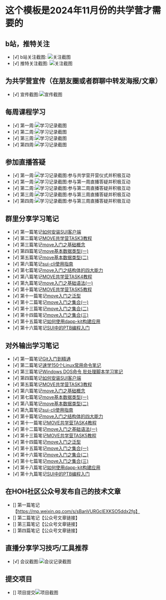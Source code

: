 # 这个模板是2024年11月份的共学营才需要的

## b站，推特关注

- [√] b站关注截图: ![关注截图](images/关注/B站关注.jpg)
- [√] 推特关注截图: ![关注截图](images/关注/推特关注.jpg)
## 为共学营宣传（在朋友圈或者群聊中转发海报/文章）

- [√] 宣传截图:![宣传截图](images/关注/宣传截图.jpg)

## 每周课程学习

- [√] 第一周:![学习记录截图](images/课程学习/第一周学习截图.png)
- [√] 第二周:![学习记录截图](images/课程学习/第二周学习截图.jpg)
- [√] 第三周:![学习记录截图](images/课程学习/第三周学习截图.png)
- [√] 第四周:![学习记录截图](images/课程学习/第四周学习截图.png)

## 参加直播答疑
- [√] 第一周:![学习记录截图](images/直播答疑/共学营开营仪式.jpg):参与共学营开营仪式并积极互动
- [√] 第一周:![学习记录截图](images/直播答疑/第一周直播答疑.jpg):参与第一周直播答疑并积极互动
- [√] 第二周:![学习记录截图](images/直播答疑/第二周直播答疑.png):参与第二周直播答疑并积极互动
- [√] 第三周:![学习记录截图](images/直播答疑/第三周直播答疑.png):参与第三周直播答疑并积极互动
- [√] 第四周:![学习记录截图](images/直播答疑/第四周直播答疑.png):参与第三周直播答疑并积极互动

## 群里分享学习笔记

- [√] 第一篇笔记[如何安装SUI客户端](https://learnblockchain.cn/article/9860)
- [√] 第二篇笔记[MOVE共学营TASK3教程](https://learnblockchain.cn/article/9878)
- [√] 第三篇笔记[move入门之基础概念](https://learnblockchain.cn/article/9931)
- [√] 第四篇笔记[move基本数据类型(一)](https://learnblockchain.cn/article/9932)
- [√] 第五篇笔记[move基本数据类型(二)](https://learnblockchain.cn/article/9933)
- [√] 第六篇笔记[sui-cli使用指南](https://learnblockchain.cn/article/9934)
- [√] 第七篇笔记[move入门之结构体的四大能力](https://learnblockchain.cn/article/9952)
- [√] 第八篇笔记[MOVE共学营TASK4教程](https://learnblockchain.cn/article/9959)
- [√] 第九篇笔记[move入门之基础语法(一)](https://learnblockchain.cn/article/9966)
- [√] 第十篇笔记[MOVE共学营TASK5教程](https://learnblockchain.cn/article/10035)
- [√] 第十一篇笔记[move入门之泛型](https://learnblockchain.cn/article/10036)
- [√] 第十二篇笔记[move入门之集合(一)](https://learnblockchain.cn/article/10090)
- [√] 第十三篇笔记[move入门之集合(二)](https://learnblockchain.cn/article/10091)
- [√] 第十四篇笔记[move入门之集合(三)](https://learnblockchain.cn/article/10167)
- [√] 第十五篇笔记[如何使用dapp-kit构建应用](https://learnblockchain.cn/article/10163)
- [√] 第十六篇笔记[SUI中的PTB编程入门](https://learnblockchain.cn/article/10166)
## 对外输出学习笔记

- [√] 第一篇笔记[Git入门到精通](https://blog.csdn.net/jinpeng741143592/article/details/143261589?spm=1001.2014.3001.5502)
- [√] 第二篇笔记[速学150个Linux常用命令笔记](https://blog.csdn.net/jinpeng741143592/article/details/143251993?spm=1001.2014.3001.5502)
- [√] 第三篇笔记[Windows DOS命令 批处理脚本学习笔记](https://blog.csdn.net/jinpeng741143592/article/details/143251799?spm=1001.2014.3001.5502)
- [√] 第四篇笔记[如何安装SUI客户端](https://learnblockchain.cn/article/9860)
- [√] 第五篇笔记[MOVE共学营TASK3教程](https://learnblockchain.cn/article/9878)
- [√] 第六篇笔记[move入门之基础概念](https://learnblockchain.cn/article/9931)
- [√] 第七篇笔记[move基本数据类型(一)](https://learnblockchain.cn/article/9932)
- [√] 第八篇笔记[move基本数据类型(二)](https://learnblockchain.cn/article/9933)
- [√] 第九篇笔记[sui-cli使用指南](https://learnblockchain.cn/article/9934)
- [√] 第十篇笔记[move入门之结构体的四大能力](https://learnblockchain.cn/article/9952)
- [√] 第十一篇笔记[MOVE共学营TASK4教程](https://learnblockchain.cn/article/9959)
- [√] 第十二篇笔记[move入门之基础语法(一)](https://learnblockchain.cn/article/9966)
- [√] 第十三篇笔记[MOVE共学营TASK5教程](https://learnblockchain.cn/article/10035)
- [√] 第十四篇笔记[move入门之泛型](https://learnblockchain.cn/article/10036)
- [√] 第十五篇笔记[move入门之集合(一)](https://learnblockchain.cn/article/10090)
- [√] 第十六篇笔记[move入门之集合(二)](https://learnblockchain.cn/article/10091)
- [√] 第十七篇笔记[move入门之集合(三)](https://learnblockchain.cn/article/10167)
- [√] 第十八篇笔记[如何使用dapp-kit构建应用](https://learnblockchain.cn/article/10163)
- [√] 第十九篇笔记[SUI中的PTB编程入门](https://learnblockchain.cn/article/10166)
## 在HOH社区公众号发布自己的技术文章

- [] 第一篇笔记【https://mp.weixin.qq.com/s/sBanVURGcIEXKSO5ddx2fg】
- [] 第二篇笔记【公众号文章链接】
- [] 第三篇笔记【公众号文章链接】
- [] 第四篇笔记【公众号文章链接】

## 直播分享学习技巧/工具推荐

- [√] 会议截图:![会议记录截图](images/直播答疑/共学营分享会.png)

## 提交项目

- [] 项目提交![项目截图](./images/你的图片地址)


